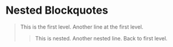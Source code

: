 # Nested Blockquotes

> This is the first level.
> Another line at the first level.
>> This is nested.
>> Another nested line.
> Back to first level.
